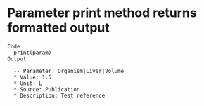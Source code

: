 # Parameter print method returns formatted output

    Code
      print(param)
    Output
      
      -- Parameter: Organism|Liver|Volume 
      * Value: 1.5
      * Unit: L
      * Source: Publication
      * Description: Test reference

